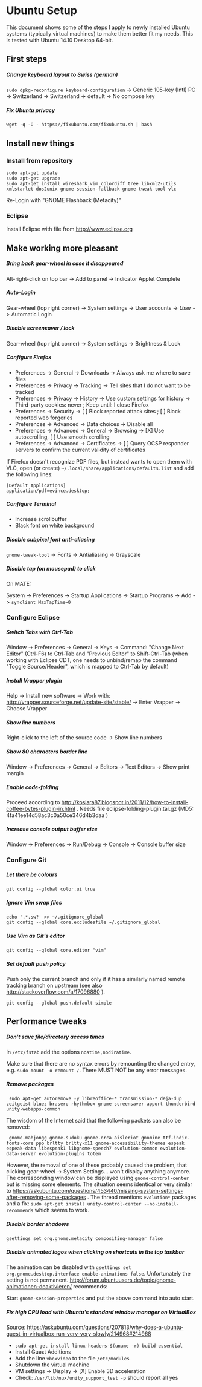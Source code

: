 # Ubuntu Setup

This document shows some of the steps I apply to newly installed Ubuntu systems (typically virtual machines) to make them better fit my needs. This is tested with Ubuntu 14.10 Desktop 64-bit.

## First steps

##### Change keyboard layout to Swiss (german)  
`sudo dpkg-reconfigure keyboard-configuration` -> Generic 105-key (Intl) PC -> Switzerland -> Switzerland -> default -> No compose key

##### Fix Ubuntu privacy
`wget -q -O - https://fixubuntu.com/fixubuntu.sh | bash`

## Install new things

### Install from repository
    sudo apt-get update
    sudo apt-get upgrade
    sudo apt-get install wireshark vim colordiff tree libxml2-utils xmlstarlet dos2unix gnome-session-fallback gnome-tweak-tool vlc

Re-Login with "GNOME Flashback (Metacity)"

### Eclipse

Install Eclipse with file from http://www.eclipse.org

## Make working more pleasant

##### Bring back gear-wheel in case it disappeared
Alt-right-click on top bar -> Add to panel -> Indicator Applet Complete

##### Auto-Login
Gear-wheel (top right corner) -> System settings -> User accounts -> *User* -> Automatic Login

##### Disable screensaver / lock
Gear-wheel (top right corner) -> System settings -> Brightness & Lock

##### Configure Firefox
- Preferences -> General -> Downloads -> Always ask me where to save files
- Preferences -> Privacy -> Tracking -> Tell sites that I do not want to be tracked
- Preferences -> Privacy -> History -> Use custom settings for history -> Third-party cookies: never ; Keep until: I close Firefox
- Preferences -> Security -> [ ] Block reported attack sites ; [ ] Block reported web forgeries
- Preferences -> Advanced -> Data choices -> Disable all
- Preferences -> Advanced -> General -> Browsing -> [X] Use autoscrolling, [ ] Use smooth scrolling
- Preferences -> Advanced -> Certificates -> [ ] Query OCSP responder servers to confirm the current validity of certificates

If Firefox doesn't recognize PDF files, but instead wants to open them with VLC, open (or create) `~/.local/share/applications/defaults.list` and add the following lines:

```
[Default Applications]
application/pdf=evince.desktop;
```

##### Configure Terminal
- Increase scrollbuffer
- Black font on white background

##### Disable subpixel font anti-aliasing 
`gnome-tweak-tool` -> Fonts -> Antialiasing -> Grayscale

##### Disable tap (on mousepad) to click

On MATE:

System -> Preferences -> Startup Applications -> Startup Programs -> Add -> `synclient MaxTapTime=0`

### Configure Eclipse

##### Switch Tabs with Ctrl-Tab
Window -> Preferences -> General -> Keys -> Command: "Change Next Editor" (Ctrl-F6) to Ctrl-Tab and "Previous Editor" to Shift-Ctrl-Tab (when working with Eclipse CDT, one needs to unbind/remap the command "Toggle Source/Header", which is mapped to Ctrl-Tab by default)

##### Install Vrapper plugin
Help -> Install new software -> Work with: http://vrapper.sourceforge.net/update-site/stable/ -> Enter
Vrapper -> Choose Vrapper

##### Show line numbers
Right-click to the left of the source code -> Show line numbers

##### Show 80 characters border line
Window -> Preferences -> General -> Editors -> Text Editors -> Show print margin

##### Enable code-folding
Proceed according to http://kosiara87.blogspot.in/2011/12/how-to-install-coffee-bytes-plugin-in.html . Needs file eclipse-folding-plugin.tar.gz (MD5: 4fa41ee14d58ac3c0a50ce346d4b3daa )

##### Increase console output buffer size
Window -> Preferences -> Run/Debug -> Console -> Console buffer size

### Configure Git

##### Let there be colours
    git config --global color.ui true

##### Ignore Vim swap files
    echo '.*.sw?' >> ~/.gitignore_global
    git config --global core.excludesfile ~/.gitignore_global

##### Use Vim as Git's editor
    git config --global core.editor "vim"

##### Set default push policy
Push only the current branch and only if it has a similarly named remote tracking branch on upstream (see also http://stackoverflow.com/a/17096880 ).

    git config --global push.default simple

## Performance tweaks

##### Don't save file/directory access times
In `/etc/fstab` add the options `noatime,nodiratime`.

Make sure that there are no syntax errors by remounting the changed entry, e.g. `sudo mount -o remount /`. There MUST NOT be any error messages.

##### Remove packages
     sudo apt-get autoremove -y libreoffice-* transmission-* deja-dup zeitgeist bluez brasero rhythmbox gnome-screensaver apport thunderbird unity-webapps-common
    
The wisdom of the Internet said that the following packets can also be removed:

     gnome-mahjongg gnome-sudoku gnome-orca aisleriot gnomine ttf-indic-fonts-core ppp brltty brltty-x11 gnome-accessibility-themes espeak espeak-data libespeak1 libgnome-speech7 evolution-common evolution-data-server evolution-plugins totem

However, the removal of one of these probably caused the problem, that clicking gear-wheel -> System Settings... won't display anything anymore. The corresponding window can be displayed using `gnome-control-center` but is missing some elements. The situation seems identical or very similar to https://askubuntu.com/questions/453440/missing-system-settings-after-removing-some-packages . The thread mentions `evolution*` packages and a fix: `sudo apt-get install unity-control-center --no-install-recommends` which seems to work.

##### Disable border shadows
    gsettings set org.gnome.metacity compositing-manager false

##### Disable animated logos when clicking on shortcuts in the top taskbar
The animation can be disabled with `gsettings set org.gnome.desktop.interface enable-animations false`. Unfortunately the setting is not permanent. http://forum.ubuntuusers.de/topic/gnome-animationen-deaktivieren/ recommends:

Start `gnome-session-properties` and put the above command into auto start.

##### Fix high CPU load with Ubuntu's standard window manager on VirtualBox

Source: https://askubuntu.com/questions/207813/why-does-a-ubuntu-guest-in-virtualbox-run-very-very-slowly/214968#214968

- `sudo apt-get install linux-headers-$(uname -r) build-essential`
- Install Guest Additions
- Add the line `vboxvideo` to the file `/etc/modules`
- Shutdown the virtual machine
- VM settings -> Display -> [X] Enable 3D acceleration
- Check: `/usr/lib/nux/unity_support_test -p` should report all yes
